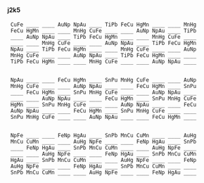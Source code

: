 #### j2k5 

     CuFe ____ ____ AuNp NpAu ____ TiPb FeCu HgMn ____ ____ MnHg 
     FeCu HgMn ____ ____ MnHg CuFe ____ ____ AuNp NpAu ____ TiPb 
     ____ AuNp NpAu ____ TiPb FeCu HgMn ____ ____ MnHg CuFe ____ 
     ____ ____ MnHg CuFe ____ ____ AuNp NpAu ____ TiPb FeCu HgMn 
     NpAu ____ TiPb FeCu HgMn ____ ____ MnHg CuFe ____ ____ AuNp 
     MnHg CuFe ____ ____ AuNp NpAu ____ TiPb FeCu HgMn ____ ____ 
     TiPb FeCu HgMn ____ ____ MnHg CuFe ____ ____ AuNp NpAu ____ 


     NpAu ____ ____ FeCu HgMn ____ SnPu MnHg CuFe ____ ____ AuNp 
     MnHg CuFe ____ ____ AuNp NpAu ____ ____ FeCu HgMn ____ SnPu 
     ____ FeCu HgMn ____ SnPu MnHg CuFe ____ ____ AuNp NpAu ____ 
     ____ ____ AuNp NpAu ____ ____ FeCu HgMn ____ SnPu MnHg CuFe 
     HgMn ____ SnPu MnHg CuFe ____ ____ AuNp NpAu ____ ____ FeCu 
     AuNp NpAu ____ ____ FeCu HgMn ____ SnPu MnHg CuFe ____ ____ 
     SnPu MnHg CuFe ____ ____ AuNp NpAu ____ ____ FeCu HgMn ____ 


     NpFe ____ ____ FeNp HgAu ____ SnPb MnCu CuMn ____ ____ AuHg 
     MnCu CuMn ____ ____ AuHg NpFe ____ ____ FeNp HgAu ____ SnPb 
     ____ FeNp HgAu ____ SnPb MnCu CuMn ____ ____ AuHg NpFe ____ 
     ____ ____ AuHg NpFe ____ ____ FeNp HgAu ____ SnPb MnCu CuMn 
     HgAu ____ SnPb MnCu CuMn ____ ____ AuHg NpFe ____ ____ FeNp 
     AuHg NpFe ____ ____ FeNp HgAu ____ SnPb MnCu CuMn ____ ____ 
     SnPb MnCu CuMn ____ ____ AuHg NpFe ____ ____ FeNp HgAu ____ 

